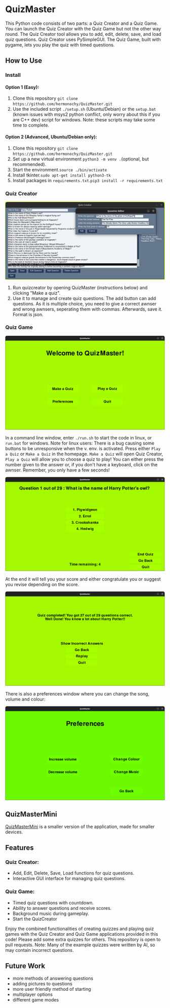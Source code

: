 # QuizMaster

This Python code consists of two parts: a Quiz Creator and a Quiz Game. You can launch the Quiz Creator with the Quiz Game but not the other way round. The Quiz Creator tool allows you to add, edit, delete, save, and load quiz questions. Quiz Creator uses PySimpleGUI. The Quiz Game, built with pygame, lets you play the quiz with timed questions.

## How to Use

### Install
#### Option 1 (Easy):
1. Clone this repository `git clone https://github.com/hermonochy/QuizMaster.git`
2. Use the included script `./setup.sh` (Ubuntu/Debian) or the `setup.bat` (known issues with msys2 python conflict, only worry about this if you are C++ dev) script for windows. Note: these scripts may take some time to complete.

#### Option 2 (Advanced, Ubuntu/Debian only):
1. Clone this repository `git clone https://github.com/hermonochy/QuizMaster.git`
2. Set up a new virtual environment `python3 -m venv .`(optional, but recommended).
3. Start the environment.`source ./bin/activate`
4. Install tkinter.`sudo apt-get install python3-tk`
5. Install packages in `requirements.txt`.`pip3 install -r requirements.txt`

### Quiz Creator

![](images/QM2.png)

1. Run quizcreator by opening QuizMaster (instructions below) and clicking "Make a quiz".
2. Use it to manage and create quiz questions. The add button can add questions. As it is multiple choice, you need to give a correct awnser and wrong awnsers, seperating them with commas. Afterwards, save it. Format is json.

### Quiz Game

![](images/QM1.png)

In a command line window, enter `./run.sh` to start the code in linux, or `run.bat` for windows. Note for linux users: There is a bug causing some buttons to be unresponsive when the v. env. is activated. Press either `Play a Quiz` or `Make a Quiz` in the homepage. `Make a Quiz` will open Quiz Creator, `Play a Quiz` will allow you to choose a quiz to play! You can either press the number given to the answer or, if you don't have a keyboard, click on the awnser. Remember, you only have a few seconds!

![](images/QM3.png)

 At the end it will tell you your score and either congratulate you or suggest you revise depending on the score.
 
![](images/QM4.png)

There is also a preferences window where you can change the song, volume and colour:

![](images/QM5.png)

## QuizMasterMini
 [QuizMasterMini](https://github.com/hermonochy/QuizMasterMini) is a smaller version of the application, made for smaller devices.


## Features

### Quiz Creator:
- Add, Edit, Delete, Save, Load functions for quiz questions.
- Interactive GUI interface for managing quiz questions.

### Quiz Game:
- Timed quiz questions with countdown.
- Ability to answer questions and receive scores.
- Background music during gameplay.
- Start the QuizCreator

Enjoy the combined functionalities of creating quizzes and playing quiz games with the Quiz Creator and Quiz Game applications provided in this code! Please add some extra quizzes for others. This repository is open to pull requests.
Note: Many of the example quizzes were written by AI, so may contain incorrect questions.

## Future Work

- more methods of answering questions
- adding pictures to questions
- more user friendly method of starting
- multiplayer options
- different game modes





